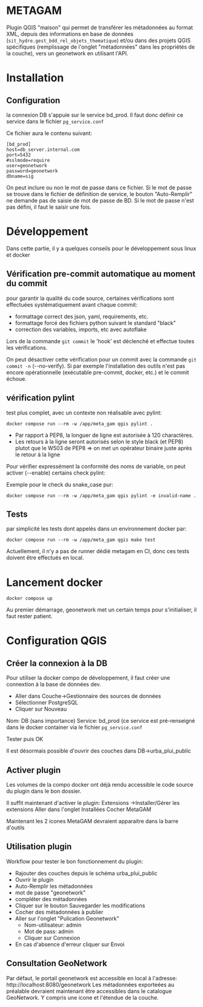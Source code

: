 # METAGAM

Plugin QGIS "maison" qui permet de transférer les métadonnées au format XML, depuis des informations en base de données (`sit_hydre.gest_bdd_rel_objets_thematique`) et/ou dans des projets QGIS spécifiques (remplissage de l'onglet "métadonnées" dans les propriétés de la couche), vers un geonetwork en utilisant l'API.

# Installation

## Configuration

la connexion DB s'appuie sur le service bd_prod. Il faut donc définir ce service dans le fichier `pg_service.conf`

Ce fichier aura le contenu suivant:
```
[bd_prod]
host=db_server.internal.com
port=5432
#sslmode=require
user=geonetwork
password=geonetwork
dbname=sig
```

On peut inclure ou non le mot de passe dans ce fichier. Si le mot de passe se trouve dans le fichier de définition de service, le bouton "Auto-Remplir" ne demande pas de saisie de mot de passe de BD. Si le mot de passe n'est pas défini, il faut le saisir une fois.

# Développement

Dans cette partie, il y a quelques conseils pour le développement sous linux et docker

## Vérification pre-commit automatique au moment du commit

pour garantir la qualité du code source, certaines vérifications sont effectuées systématiquement avant chaque commit:

* formattage correct des json, yaml, requirements, etc.
* formattage forcé des fichiers python suivant le standard "black"
* correction des variables, imports, etc avec autoflake

Lors de la commande `git commit` le 'hook' est déclenché et effectue toutes les vérifications.

On peut désactiver cette vérification pour un commit avec la commande `git commit -n` (--no-verify). Si par exemple l'installation des outils n'est pas encore opérationnelle (exécutable pre-commit, docker, etc.) et le commit échoue.

## vérification pylint

test plus complet, avec un contexte non réalisable avec pylint:
```
docker compose run --rm -w /app/meta_gam qgis pylint .
```
- Par rapport à PEP8, la longuer de ligne est autorisée à 120 charactères.
- Les retours à la ligne seront autorisés selon le style black (et PEP8) plutot que le W503 de PEP8
  => on met un opérateur binaire juste après le retour à la ligne

Pour vérifier expressément la conformité des noms de variable, on peut activer (--enable) certains check pylint:

Exemple pour le check du snake_case pur:
```
docker compose run --rm -w /app/meta_gam qgis pylint -e invalid-name .
```

## Tests

par simplicité les tests dont appelés dans un environnement docker par:

```
docker compose run --rm -w /app/meta_gam qgis make test
```

Actuellement, il n'y a pas de runner dédié metagam en CI, donc ces tests doivent être effectués en local.


# Lancement docker

```
docker compose up
```

Au premier démarrage, geonetwork met un certain temps pour s'initialiser, il faut rester patient.

# Configuration QGIS

## Créer la connexion à la DB

Pour utiliser la docker compo de développement, il faut créer une connextion à la base de données dev.

- Aller dans Couche->Gestionnaire des sources de données
- Sélectionner PostgreSQL
- Cliquer sur Nouveau

Nom: DB (sans importance)
Service: bd_prod (ce service est pré-renseigné dans le docker container via le fichier `pg_service.conf`

Tester puis OK

Il est désormais possible d'ouvrir des couches dans DB->urba_plui_public

## Activer plugin

Les volumes de la compo docker ont déjà rendu accessible le code source du plugin dans le bon dossier.

Il suffit maintenant d'activer le plugin:
Extensions ->Installer/Gérer les extensions
Aller dans l'onglet Installées
Cocher MetaGAM

Maintenant les 2 icones MetaGAM devraient apparaitre dans la barre d'outils

## Utilisation plugin

Workflow pour tester le bon fonctionnement du plugin:

- Rajouter des couches depuis le schéma urba_plui_public
- Ouvrir le plugin
- Auto-Remplir les métadonnées
- mot de passe "geonetwork"
- compléter des métadonnées
- Cliquer sur le bouton Sauvegarder les modifications
- Cocher des métadonnées à publier
- Aller sur l'onglet "Pulication Geonetwork"
  - Nom-utilisateur: admin
  - Mot de pass: admin
  - Cliquer sur Connexion
- En cas d'absence d'erreur cliquer sur Envoi

## Consultation GeoNetwork

Par défaut, le portail geonetwork est accessible en local à l'adresse: http://localhost:8080/geonetwork
Les métadonnées exporteées au préalable devraient maintenant être accessibles dans le catalogue GeoNetwork. Y compris une icone et l'étendue de la couche.
